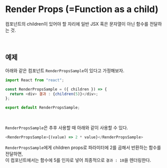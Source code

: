 # Render Props (=Function as a child)

컴포넌트의 children이 있어야 할 자리에 일반 JSX 혹은 문자열이 아닌 함수를 전달하는 것.

<br />

## 예제

아래와 같은 컴포넌트 `RenderPropsSample`이 있다고 가정해보자.

```javascript
import React from "react";

const RenderPropsSample = ({ children }) => {
  return <div> 결과 : {children(5)}</div>;
};

export default RenderPropsSample;
```

<br />

`RenderPropsSample`은 추후 사용할 때 아래와 같이 사용할 수 있다.

```javascript
<RenderPropsSample>{(value) => 2 * value}</RenderPropsSample>
```

`RenderPropsSample`에게 children props로 파라미터에 2를 곱해서 반환하는 함수를 전달하면,<br />
이 컴포넌트에서는 함수에 5를 인자로 넣어 최종적으로 `결과 : 10`을 렌더링한다.
